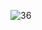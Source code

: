 
![36](https://user-images.githubusercontent.com/64718836/92392572-17ed9780-f13c-11ea-9e62-13e56d7cf992.PNG)
